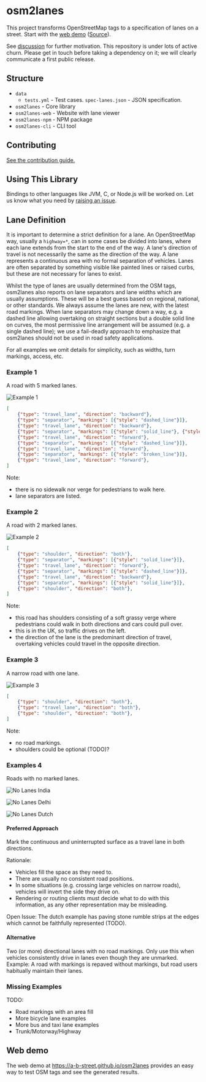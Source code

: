 # osm2lanes

This project transforms OpenStreetMap tags to a specification of lanes on a
street. Start with the [web demo](https://a-b-street.github.io/osm2lanes) ([Source](#web-demo)).

See [discussion](https://github.com/a-b-street/abstreet/discussions/789) for further motivation. This repository is under lots of active churn.
Please get in touch before taking a dependency on it; we will clearly communicate a first public release.

## Structure

- `data`
  - `tests.yml` - Test cases.
    `spec-lanes.json` - JSON specification.
- `osm2lanes` - Core library
- `osm2lanes-web` - Website with lane viewer
- `osm2lanes-npm` - NPM package
- `osm2lanes-cli` - CLI tool

## Contributing

[See the contribution guide.](./CONTRIBUTING.md)

## Using This Library

Bindings to other languages like JVM, C, or Node.js will be worked on.
Let us know what you need by [raising an issue](https://github.com/a-b-street/osm2lanes/issues/new).

## Lane Definition

It is important to determine a strict definition for a lane.
An OpenStreetMap way, usually a `highway=*`, can in some cases be divided into lanes,
where each lane extends from the start to the end of the way.
A lane's direction of travel is not necessarily the same as the direction of the way.
A lane represents a continuous area with no formal separation of vehicles.
Lanes are often separated by something visible like painted lines or raised curbs,
but these are not necessary for lanes to exist.

Whilst the type of lanes are usually determined from the OSM tags,
osm2lanes also reports on lane separators and lane widths which are usually assumptions.
These will be a best guess based on regional, national, or other standards.
We always assume the lanes are new, with the latest road markings.
When lane separators may change down a way,
e.g. a dashed line allowing overtaking on straight sections but a double solid line on curves,
the most permissive line arrangement will be assumed (e.g. a single dashed line);
we use a fail-deadly approach to emphasize that
osm2lanes should not be used in road safety applications.

For all examples we omit details for simplicity, such as widths, turn markings, access, etc.

### Example 1

A road with 5 marked lanes.

![Example 1](https://upload.wikimedia.org/wikipedia/commons/0/0e/Gr%C3%BCnbergstra%C3%9Fe_2.JPG)

```json
[
    {"type": "travel_lane", "direction": "backward"},
    {"type": "separator", "markings": [{"style": "dashed_line"}]},
    {"type": "travel_lane", "direction": "backward"},
    {"type": "separator", "markings": [{"style": "solid_line"}, {"style": "solid_line"}]},
    {"type": "travel_lane", "direction": "forward"},
    {"type": "separator", "markings": [{"style": "dashed_line"}]},
    {"type": "travel_lane", "direction": "forward"},
    {"type": "separator", "markings": [{"style": "broken_line"}]},
    {"type": "travel_lane", "direction": "forward"},
]
```

Note:

- there is no sidewalk nor verge for pedestrians to walk here.
- lane separators are listed.

### Example 2

A road with 2 marked lanes.

![Example 2](https://upload.wikimedia.org/wikipedia/commons/f/f0/A537_Cat_and_Fiddle_Road_-_geograph.org.uk_-_175899.jpg)

```json
[
    {"type": "shoulder", "direction": "both"},
    {"type": "separator", "markings": [{"style": "solid_line"}]},
    {"type": "travel_lane", "direction": "forward"},
    {"type": "separator", "markings": [{"style": "dashed_line"}]},
    {"type": "travel_lane", "direction": "backward"},
    {"type": "separator", "markings": [{"style": "solid_line"}]},
    {"type": "shoulder", "direction": "both"},
]
```

Note:

- this road has shoulders consisting of a soft grassy verge where pedestrians could walk in both directions and cars could pull over.
- this is in the UK, so traffic drives on the left.
- the direction of the lane is the predominant direction of travel,
  overtaking vehicles could travel in the opposite direction.

### Example 3

A narrow road with one lane.

![Example 3](https://upload.wikimedia.org/wikipedia/commons/5/58/Back_Road_In_Ireland.jpg)

```json
[
    {"type": "shoulder", "direction": "both"},
    {"type": "travel_lane", "direction": "both"},
    {"type": "shoulder", "direction": "both"},
]
```

Note:

- no road markings.
- shoulders could be optional (TODO)?

### Examples 4

Roads with no marked lanes.

![No Lanes India](https://upload.wikimedia.org/wikipedia/commons/thumb/5/5a/Bijupara-Khalari_Road_-_Jharkhand_1648.JPG/1920px-Bijupara-Khalari_Road_-_Jharkhand_1648.JPG)

![No Lanes Delhi](https://upload.wikimedia.org/wikipedia/commons/thumb/a/a8/Ratan_Lal_Market%2C_Kaseru_Walan%2C_Paharganj%2C_New_Delhi%2C_Delhi%2C_India_-_panoramio_%281%29.jpg/1280px-Ratan_Lal_Market%2C_Kaseru_Walan%2C_Paharganj%2C_New_Delhi%2C_Delhi%2C_India_-_panoramio_%281%29.jpg)

![No Lanes Dutch](https://upload.wikimedia.org/wikipedia/commons/e/e8/Fietsstraat.jpg)

#### Preferred Approach

Mark the continuous and uninterrupted surface as a travel lane in both directions.

Rationale:

- Vehicles fill the space as they need to.
- There are usually no consistent road positions.
- In some situations (e.g. crossing large vehicles on narrow roads),
  vehicles will invert the side they drive on.
- Rendering or routing clients must decide what to do with this information, as any other representation may be misleading.

Open Issue: The dutch example has paving stone rumble strips at the edges which cannot be faithfully represented (TODO).

#### Alternative

Two (or more) directional lanes with no road markings.
Only use this when vehicles consistently drive in lanes even though they are unmarked.
Example: A road with markings is repaved without markings, but road users habitually maintain their lanes.

### Missing Examples

TODO:

- Road markings with an area fill
- More bicycle lane examples
- More bus and taxi lane examples
- Trunk/Motorway/Highway

## Web demo

The web demo at https://a-b-street.github.io/osm2lanes provides an easy way to test OSM tags and see the generated results.

